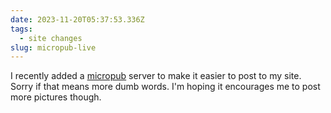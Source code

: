 ```yaml
---
date: 2023-11-20T05:37:53.336Z
tags:
  - site changes
slug: micropub-live
---
```

I recently added a [micropub](https://indieweb.org/Micropub) server to make it easier to post to my site. Sorry if that means more dumb words. I'm hoping it encourages me to post more pictures though.